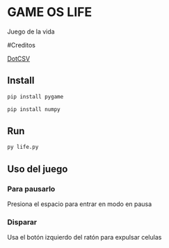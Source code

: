 # GAME OS LIFE

Juego de la vida 

#Creditos

[DotCSV](https://github.com/dotcsv)

## Install

```sh
pip install pygame

pip install numpy
```

## Run

```sh
py life.py
```

## Uso del juego

### Para pausarlo

Presiona el espacio para entrar en modo en pausa

### Disparar

Usa el botón izquierdo del ratón para expulsar celulas
